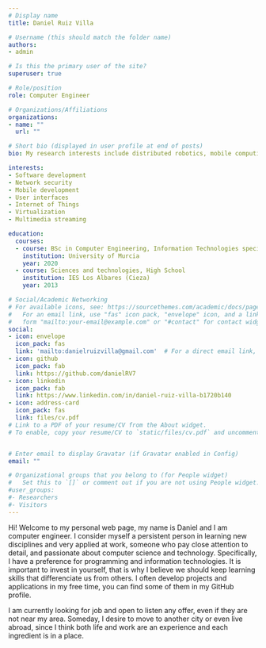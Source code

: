 ```yaml
---
# Display name
title: Daniel Ruiz Villa

# Username (this should match the folder name)
authors:
- admin

# Is this the primary user of the site?
superuser: true

# Role/position
role: Computer Engineer

# Organizations/Affiliations
organizations:
- name: ""
  url: ""

# Short bio (displayed in user profile at end of posts)
bio: My research interests include distributed robotics, mobile computing and programmable matter.

interests:
- Software development
- Network security
- Mobile development
- User interfaces
- Internet of Things
- Virtualization
- Multimedia streaming

education:
  courses:
  - course: BSc in Computer Engineering, Information Technologies specialization
    institution: University of Murcia
    year: 2020
  - course: Sciences and technologies, High School
    institution: IES Los Albares (Cieza)
    year: 2013

# Social/Academic Networking
# For available icons, see: https://sourcethemes.com/academic/docs/page-builder/#icons
#   For an email link, use "fas" icon pack, "envelope" icon, and a link in the
#   form "mailto:your-email@example.com" or "#contact" for contact widget.
social:
- icon: envelope
  icon_pack: fas
  link: 'mailto:danielruizvilla@gmail.com'  # For a direct email link, use "mailto:test@example.org".
- icon: github
  icon_pack: fab
  link: https://github.com/danielRV7
- icon: linkedin
  icon_pack: fab
  link: https://www.linkedin.com/in/daniel-ruiz-villa-b1720b140
- icon: address-card
  icon_pack: fas
  link: files/cv.pdf
# Link to a PDF of your resume/CV from the About widget.
# To enable, copy your resume/CV to `static/files/cv.pdf` and uncomment the lines below.


# Enter email to display Gravatar (if Gravatar enabled in Config)
email: ""

# Organizational groups that you belong to (for People widget)
#   Set this to `[]` or comment out if you are not using People widget.
#user_groups:
#- Researchers
#- Visitors
---
```


Hi! Welcome to my personal web page, my name is Daniel and I am computer engineer. I consider myself a persistent person in learning new disciplines and very applied at work, someone who pay close attention to detail, and passionate about computer science and technology. Specifically, I have a preference for programming and information technologies. It is important to invest in yourself, that is why I believe we should keep learning skills that differenciate us from others. I often develop projects and applications in my free time, you can find some of them in my GitHub profile.

I am currently looking for job and open to listen any offer, even if they are not near my area. Someday, I desire to move to another city or even live abroad, since I think both life and work are an experience and each ingredient is in a place.

